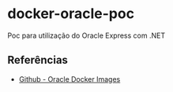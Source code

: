 # docker-oracle-poc
Poc para utilização do Oracle Express com .NET


## Referências

- [Github - Oracle Docker Images](https://github.com/oracle/docker-images/tree/main/OracleDatabase/SingleInstance)